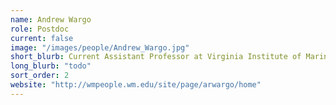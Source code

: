 ```yaml
---
name: Andrew Wargo
role: Postdoc
current: false
image: "/images/people/Andrew_Wargo.jpg"
short_blurb: Current Assistant Professor at Virginia Institute of Marine Science
long_blurb: "todo"
sort_order: 2
website: "http://wmpeople.wm.edu/site/page/arwargo/home"
---
```


